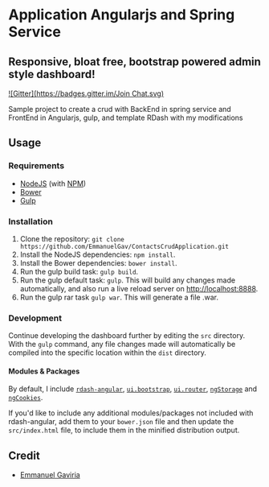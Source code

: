 # Application Angularjs and Spring Service
## Responsive, bloat free, bootstrap powered admin style dashboard!
[![Gitter](https://badges.gitter.im/Join Chat.svg)](https://gitter.im/egav-dev-angular/Lobby?utm_source=share-link&utm_medium=link&utm_campaign=share-link)

Sample project to create a crud with BackEnd in spring service and FrontEnd in Angularjs, gulp, and template RDash with my modifications

## Usage
### Requirements
* [NodeJS](http://nodejs.org/) (with [NPM](https://www.npmjs.org/))
* [Bower](http://bower.io)
* [Gulp](http://gulpjs.com)

### Installation
1. Clone the repository: `git clone https://github.com/EmmanuelGav/ContactsCrudApplication.git`
2. Install the NodeJS dependencies: `npm install`.
3. Install the Bower dependencies: `bower install`.
4. Run the gulp build task: `gulp build`.
5. Run the gulp default task: `gulp`. This will build any changes made automatically, and also run a live reload server on [http://localhost:8888](http://localhost:8888).
6. Run the gulp rar task `gulp war`. This will generate a file .war.

### Development
Continue developing the dashboard further by editing the `src` directory. With the `gulp` command, any file changes made will automatically be compiled into the specific location within the `dist` directory.

#### Modules & Packages
By default, I include  [`rdash-angular`](https://github.com/rdash/rdash-angular), [`ui.bootstrap`](http://angular-ui.github.io/bootstrap/), [`ui.router`](https://github.com/angular-ui/ui-router), [`ngStorage`](https://github.com/gsklee/ngStorage) and [`ngCookies`](https://docs.angularjs.org/api/ngCookies). 

If you'd like to include any additional modules/packages not included with rdash-angular, add them to your `bower.json` file and then update the `src/index.html` file, to include them in the minified distribution output.

## Credit
* [Emmanuel Gaviria](https://github.com/EmmanuelGav)
